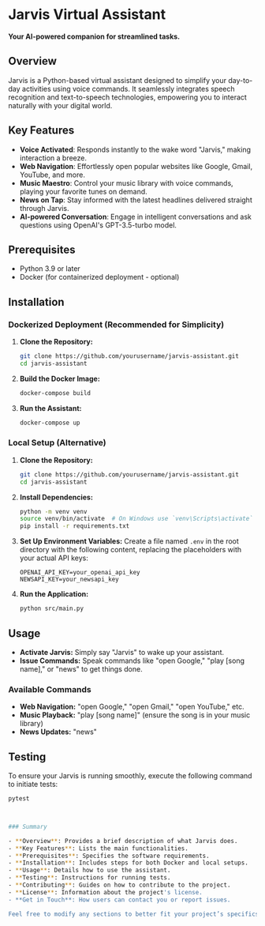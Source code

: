 # Jarvis Virtual Assistant

**Your AI-powered companion for streamlined tasks.**

## Overview

Jarvis is a Python-based virtual assistant designed to simplify your day-to-day activities using voice commands. It seamlessly integrates speech recognition and text-to-speech technologies, empowering you to interact naturally with your digital world.

## Key Features

- **Voice Activated**: Responds instantly to the wake word "Jarvis," making interaction a breeze.
- **Web Navigation**: Effortlessly open popular websites like Google, Gmail, YouTube, and more.
- **Music Maestro**: Control your music library with voice commands, playing your favorite tunes on demand.
- **News on Tap**: Stay informed with the latest headlines delivered straight through Jarvis.
- **AI-powered Conversation**: Engage in intelligent conversations and ask questions using OpenAI's GPT-3.5-turbo model.

## Prerequisites

- Python 3.9 or later
- Docker (for containerized deployment - optional)

## Installation

### Dockerized Deployment (Recommended for Simplicity)

1. **Clone the Repository:**
    ```bash
    git clone https://github.com/yourusername/jarvis-assistant.git
    cd jarvis-assistant
    ```

2. **Build the Docker Image:**
    ```bash
    docker-compose build
    ```

3. **Run the Assistant:**
    ```bash
    docker-compose up
    ```

### Local Setup (Alternative)

1. **Clone the Repository:**
    ```bash
    git clone https://github.com/yourusername/jarvis-assistant.git
    cd jarvis-assistant
    ```

2. **Install Dependencies:**
    ```bash
    python -m venv venv
    source venv/bin/activate  # On Windows use `venv\Scripts\activate`
    pip install -r requirements.txt
    ```

3. **Set Up Environment Variables:**
    Create a file named `.env` in the root directory with the following content, replacing the placeholders with your actual API keys:
    ```
    OPENAI_API_KEY=your_openai_api_key
    NEWSAPI_KEY=your_newsapi_key
    ```

4. **Run the Application:**
    ```bash
    python src/main.py
    ```

## Usage

- **Activate Jarvis:** Simply say "Jarvis" to wake up your assistant.
- **Issue Commands:** Speak commands like "open Google," "play [song name]," or "news" to get things done.

### Available Commands

- **Web Navigation:** "open Google," "open Gmail," "open YouTube," etc.
- **Music Playback:** "play [song name]" (ensure the song is in your music library)
- **News Updates:** "news"

## Testing

To ensure your Jarvis is running smoothly, execute the following command to initiate tests:

```bash
pytest



### Summary

- **Overview**: Provides a brief description of what Jarvis does.
- **Key Features**: Lists the main functionalities.
- **Prerequisites**: Specifies the software requirements.
- **Installation**: Includes steps for both Docker and local setups.
- **Usage**: Details how to use the assistant.
- **Testing**: Instructions for running tests.
- **Contributing**: Guides on how to contribute to the project.
- **License**: Information about the project's license.
- **Get in Touch**: How users can contact you or report issues.

Feel free to modify any sections to better fit your project’s specifics or add more details as needed.


